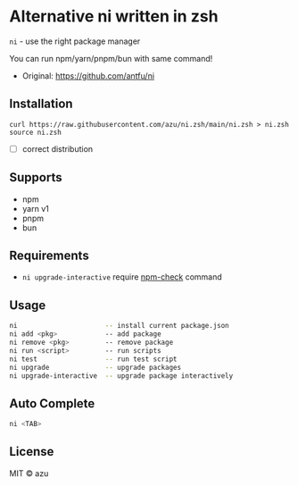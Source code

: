 # Alternative ni written in zsh

`ni` - use the right package manager

You can run npm/yarn/pnpm/bun with same command!

- Original: <https://github.com/antfu/ni>

## Installation

```shell
curl https://raw.githubusercontent.com/azu/ni.zsh/main/ni.zsh > ni.zsh
source ni.zsh
```

- [ ] correct distribution

## Supports

- npm
- yarn v1
- pnpm
- bun

## Requirements

- `ni upgrade-interactive` require [npm-check](https://github.com/dylang/npm-check) command

## Usage

```sh
ni                      -- install current package.json
ni add <pkg>            -- add package
ni remove <pkg>         -- remove package
ni run <script>         -- run scripts
ni test                 -- run test script
ni upgrade              -- upgrade packages
ni upgrade-interactive  -- upgrade package interactively
```

## Auto Complete

```sh
ni <TAB>
```

## License

MIT ©️ azu
